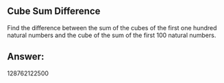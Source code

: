 ## Cube Sum Difference

Find the difference between the sum of the cubes of the first one hundred natural numbers and the cube of the sum of the first 100 natural numbers.

## Answer:
128762122500
